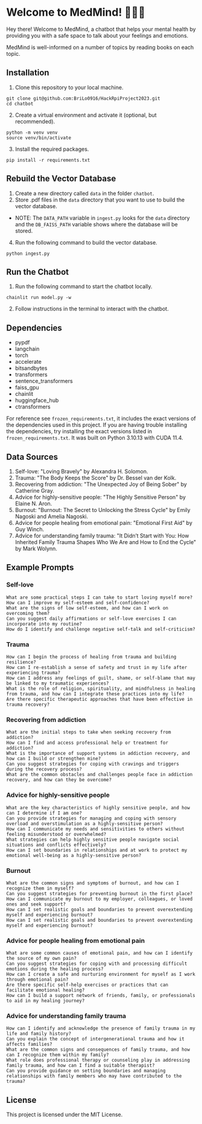 # Welcome to MedMind! 🚀🧠🤖

Hey there! Welcome to MedMind, a chatbot that helps your mental health by providing you with a safe space to talk about your feelings and emotions.

MedMind is well-informed on a number of topics by reading books on each topic.

## Installation

1. Clone this repository to your local machine.
```
git clone git@github.com:BriLo0916/HackRpiProject2023.git
cd chatbot
```

2. Create a virtual environment and activate it (optional, but recommended).
```
python -m venv venv
source venv/bin/activate
```

3. Install the required packages.
```
pip install -r requirements.txt
```

## Rebuild the Vector Database
1. Create a new directory called `data` in the folder `chatbot`.
2. Store .pdf files in the `data` directory that you want to use to build the vector database.
  - NOTE: The `DATA_PATH` variable in `ingest.py` looks for the `data` directory and the `DB_FAISS_PATH` variable shows where the database will be stored.
4. Run the following command to build the vector database.
```
python ingest.py
```

## Run the Chatbot
1. Run the following command to start the chatbot locally.
```
chainlit run model.py -w
```

2. Follow instructions in the terminal to interact with the chatbot.

## Dependencies
- pypdf
- langchain
- torch
- accelerate
- bitsandbytes
- transformers
- sentence_transformers
- faiss_gpu
- chainlit
- huggingface_hub
- ctransformers

For reference see `frozen_requirements.txt`, it includes the exact versions of the dependencies used in this project. If you are having trouble installing the dependencies, try installing the exact versions listed in `frozen_requirements.txt`. It was built on Python 3.10.13 with CUDA 11.4.

## Data Sources
1. Self-love: "Loving Bravely" by Alexandra H. Solomon.
2. Trauma: "The Body Keeps the Score" by Dr. Bessel van der Kolk.
3. Recovering from addiction: "The Unexpected Joy of Being Sober" by Catherine Gray.
4. Advice for highly-sensitive people: "The Highly Sensitive Person" by Elaine N. Aron.
5. Burnout: "Burnout: The Secret to Unlocking the Stress Cycle" by Emily Nagoski and Amelia Nagoski.
6. Advice for people healing from emotional pain: "Emotional First Aid" by Guy Winch.
7. Advice for understanding family trauma: "It Didn’t Start with You: How Inherited Family Trauma Shapes Who We Are and How to End the Cycle" by Mark Wolynn.

## Example Prompts
### Self-love
```
What are some practical steps I can take to start loving myself more?
How can I improve my self-esteem and self-confidence?
What are the signs of low self-esteem, and how can I work on overcoming them?
Can you suggest daily affirmations or self-love exercises I can incorporate into my routine?
How do I identify and challenge negative self-talk and self-criticism?
```
### Trauma
```
How can I begin the process of healing from trauma and building resilience?
How can I re-establish a sense of safety and trust in my life after experiencing trauma?
How can I address any feelings of guilt, shame, or self-blame that may be linked to my traumatic experiences?
What is the role of religion, spirituality, and mindfulness in healing from trauma, and how can I integrate these practices into my life?
Are there specific therapeutic approaches that have been effective in trauma recovery?
```
### Recovering from addiction
```
What are the initial steps to take when seeking recovery from addiction?
How can I find and access professional help or treatment for addiction?
What is the importance of support systems in addiction recovery, and how can I build or strengthen mine?
Can you suggest strategies for coping with cravings and triggers during the recovery process?
What are the common obstacles and challenges people face in addiction recovery, and how can they be overcome?
```
### Advice for highly-sensitive people
```
What are the key characteristics of highly sensitive people, and how can I determine if I am one?
Can you provide strategies for managing and coping with sensory overload and overstimulation as a highly-sensitive person?
How can I communicate my needs and sensitivities to others without feeling misunderstood or overwhelmed?
What strategies can help highly sensitive people navigate social situations and conflicts effectively?
How can I set boundaries in relationships and at work to protect my emotional well-being as a highly-sensitive person?
```
### Burnout
```
What are the common signs and symptoms of burnout, and how can I recognize them in myself?
Can you suggest strategies for preventing burnout in the first place?
How can I communicate my burnout to my employer, colleagues, or loved ones and seek support?
How can I set realistic goals and boundaries to prevent overextending myself and experiencing burnout?
How can I set realistic goals and boundaries to prevent overextending myself and experiencing burnout?
```
### Advice for people healing from emotional pain
```
What are some common causes of emotional pain, and how can I identify the source of my own pain?
Can you suggest strategies for coping with and processing difficult emotions during the healing process?
How can I create a safe and nurturing environment for myself as I work through emotional pain?
Are there specific self-help exercises or practices that can facilitate emotional healing?
How can I build a support network of friends, family, or professionals to aid in my healing journey?
```
### Advice for understanding family trauma
```
How can I identify and acknowledge the presence of family trauma in my life and family history?
Can you explain the concept of intergenerational trauma and how it affects families?
What are the common signs and consequences of family trauma, and how can I recognize them within my family?
What role does professional therapy or counseling play in addressing family trauma, and how can I find a suitable therapist?
Can you provide guidance on setting boundaries and managing relationships with family members who may have contributed to the trauma?
```

## License
This project is licensed under the MIT License.
